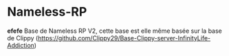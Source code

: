# Nameless-RP
**efefe**
Base de Nameless RP V2, cette base est elle même basée sur la base de Clippy (https://github.com/Clippy29/Base-Clippy-server-InfinityLife-Addiction)
